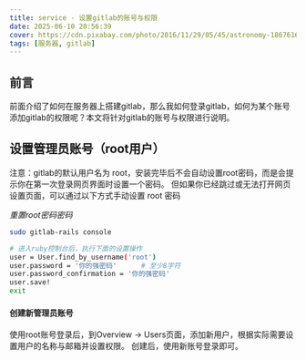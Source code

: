 ```yaml
---
title: service - 设置gitlab的账号与权限
date: 2025-06-10 20:56:39
cover: https://cdn.pixabay.com/photo/2016/11/29/05/45/astronomy-1867616_640.jpg
tags: [服务器, gitlab]
---
```


## 前言

前面介绍了如何在服务器上搭建gitlab，那么我如何登录gitlab，如何为某个账号添加gitlab的权限呢？本文将针对gitlab的账号与权限进行说明。


## 设置管理员账号（root用户）

注意：gitlab的默认用户名为 root，安装完毕后不会自动设置root密码，而是会提示你在第一次登录网页界面时设置一个密码。
但如果你已经跳过或无法打开网页设置页面，可以通过以下方式手动设置 root 密码

*重置root密码密码*
```bash
sudo gitlab-rails console

# 进入ruby控制台后，执行下面的设置操作
user = User.find_by_username('root')
user.password = '你的强密码'      # 至少8字符
user.password_confirmation = '你的强密码'
user.save!
exit
```

#### 创建新管理员账号
使用root账号登录后，到Overview -> Users页面，添加新用户，根据实际需要设置用户的名称与邮箱并设置权限。
创建后，使用新账号登录即可。